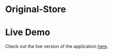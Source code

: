 # Original-Store
 
# Live Demo

Check out the live version of the application [here](https://original-store-omega.vercel.app/).
